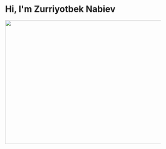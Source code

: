 # Hi, I'm Zurriyotbek Nabiev

<img src="https://github.com/Zurriyotbek/Zurriyotbek/blob/main/ezgif.com-gif-maker%20(1).gif" width="800" height="400" style="object-fit: cover;"/>



